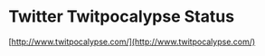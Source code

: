 <!--
id: 108283649
link: http://tumblr.atmos.org/post/108283649/twitter-twitpocalypse-status
slug: twitter-twitpocalypse-status
date: Fri May 15 2009 11:57:26 GMT-0700 (PDT)
publish: 2009-05-015
tags: 
title: Twitter Twitpocalypse Status
-->


Twitter Twitpocalypse Status
============================

[http://www.twitpocalypse.com/](http://www.twitpocalypse.com/)

